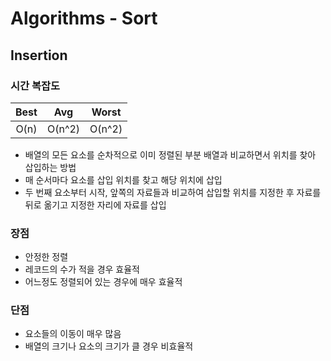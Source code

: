 # Algorithms - Sort

## Insertion

### 시간 복잡도

|Best|Avg|Worst|
|:---:|:---:|:---:|
|O(n)|O(n^2)|O(n^2)|

* 배열의 모든 요소를 순차적으로 이미 정렬된 부분 배열과 비교하면서 위치를 찾아 삽입하는 방법
* 매 순서마다 요소를 삽입 위치를 찾고 해당 위치에 삽입
* 두 번째 요소부터 시작, 앞쪽의 자료들과 비교하여 삽입할 위치를 지정한 후 자료를 뒤로 옮기고 지정한 자리에 자료를 삽입

### 장점

* 안정한 정렬
* 레코드의 수가 적을 경우 효율적
* 어느정도 정렬되어 있는 경우에 매우 효율적

### 단점

* 요소들의 이동이 매우 많음
* 배열의 크기나 요소의 크기가 클 경우 비효율적

